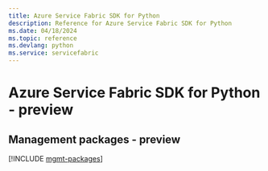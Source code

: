```yaml
---
title: Azure Service Fabric SDK for Python
description: Reference for Azure Service Fabric SDK for Python
ms.date: 04/18/2024
ms.topic: reference
ms.devlang: python
ms.service: servicefabric
---
```

# Azure Service Fabric SDK for Python - preview

## Management packages - preview
[!INCLUDE [mgmt-packages](service-fabric-mgmt-index.md)]